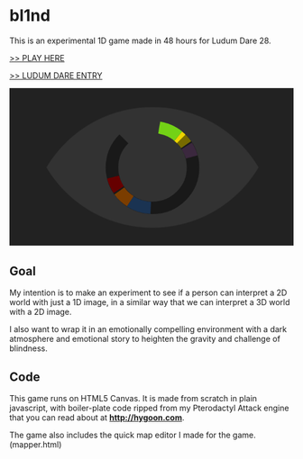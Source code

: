 # bl1nd

This is an experimental 1D game made in 48 hours for Ludum Dare 28.

[>> PLAY HERE](http://shaunew.github.io/bl1nd)

[>> LUDUM DARE ENTRY](http://www.ludumdare.com/compo/ludum-dare-28/?action=preview&uid=31638)

![logo](img/logo.png)

## Goal

My intention is to make an experiment to see if a person can interpret a 2D
world with just a 1D image, in a similar way that we can interpret a 3D world
with a 2D image.

I also want to wrap it in an emotionally compelling environment with a dark
atmosphere and emotional story to heighten the gravity and challenge of
blindness.

## Code

This game runs on HTML5 Canvas.  It is made from scratch in plain javascript, with
boiler-plate code ripped from my Pterodactyl Attack engine that you can read about at
__<http://hygoon.com>__.

The game also includes the quick map editor I made for the game.  (mapper.html)

